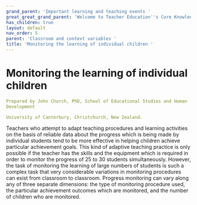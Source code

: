 ```yaml
---
grand_parent: 'Important learning and teaching events '
great_great_grand_parent: 'Welcome to Teacher Education''s Core Knowledge and Skills.'
has_children: true
layout: default
nav_order: 5
parent: 'Classroom and context variables '
title: 'Monitoring the learning of individual children '
---
```

# Monitoring the learning of individual children


```yaml
Prepared by John Church, PhD, School of Educational Studies and Human
Development

University of Canterbury, Christchurch, New Zealand.
```


Teachers who attempt to adapt teaching procedures and learning
activities on the basis of reliable data about the progress which is
being made by individual students tend to be more effective in helping
children achieve particular achievement goals. This kind of adaptive
teaching practice is only possible if the teacher has the skills and the
equipment which is required in order to monitor the progress of 25 to 30
students simultaneously. However, the task of monitoring the learning of
large numbers of students is such a complex task that very considerable
variations in monitoring procedures can exist from classroom to
classroom. Progress monitoring can vary along any of three separate
dimensions: the type of monitoring procedure used, the particular
achievement outcomes which are monitored, and the number of children who
are monitored.
